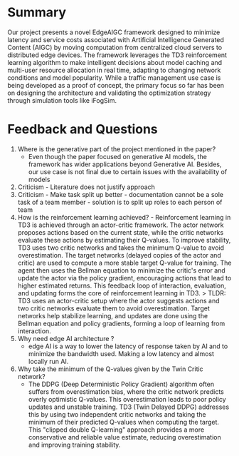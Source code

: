 # Summary
Our project presents a novel EdgeAIGC framework designed to minimize latency and service costs associated with Artificial Intelligence Generated Content (AIGC) by moving computation from centralized cloud servers to distributed edge devices. The framework leverages the TD3 reinforcement learning algorithm to make intelligent decisions about model caching and multi-user resource allocation in real time, adapting to changing network conditions and model popularity. While a traffic management use case is being developed as a proof of concept, the primary focus so far has been on designing the architecture and validating the optimization strategy through simulation tools like iFogSim. 
# Feedback and Questions
1. Where is the generative part of the project mentioned in the paper?
	- Even though the paper focused on generative AI models, the framework has wider applications beyond Generative AI. Besides, our use case is not final due to certain issues with the availability of models
2. Criticism - Literature does not justify approach
3. Criticism - Make task split up better - documentation cannot be a sole task of a team member - solution is to split up roles to each person of team
4.   How is the reinforcement learning achieved?
	- Reinforcement learning in TD3 is achieved through an actor-critic framework. The actor network proposes actions based on the current state, while the critic networks evaluate these actions by estimating their Q-values. To improve stability, TD3 uses two critic networks and takes the minimum Q-value to avoid overestimation. The target networks (delayed copies of the actor and critic) are used to compute a more stable target Q-value for training. The agent then uses the Bellman equation to minimize the critic's error and update the actor via the policy gradient, encouraging actions that lead to higher estimated returns. This feedback loop of interaction, evaluation, and updating forms the core of reinforcement learning in TD3. 
	> TLDR: TD3 uses an actor-critic setup where the actor suggests actions and two critic networks evaluate them to avoid overestimation. Target networks help stabilize learning, and updates are done using the Bellman equation and policy gradients, forming a loop of learning from interaction.
5.  Why need edge AI architecture ?
	- edge AI is a way to lower the latency of response taken by AI and to minimize the bandwidth used. Making a low latency and almost locally run AI.
6.  Why take the minimum of the Q-values given by the Twin Critic network?
	- The DDPG (Deep Deterministic Policy Gradient) algorithm often suffers from overestimation bias, where the critic network predicts overly optimistic Q-values. This overestimation leads to poor policy updates and unstable training. TD3 (Twin Delayed DDPG) addresses this by using two independent critic networks and taking the minimum of their predicted Q-values when computing the target. This "clipped double Q-learning" approach provides a more conservative and reliable value estimate, reducing overestimation and improving training stability.